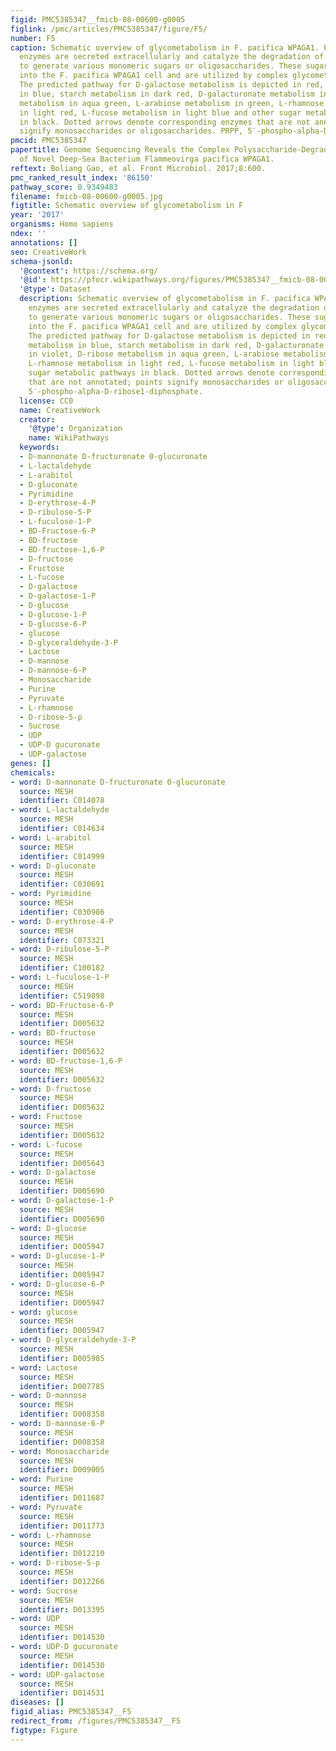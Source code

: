 ```yaml
---
figid: PMC5385347__fmicb-08-00600-g0005
figlink: /pmc/articles/PMC5385347/figure/F5/
number: F5
caption: Schematic overview of glycometabolism in F. pacifica WPAGA1. Polysaccharide-degrading
  enzymes are secreted extracellularly and catalyze the degradation of complex polysaccharides
  to generate various monomeric sugars or oligosaccharides. These sugars are transported
  into the F. pacifica WPAGA1 cell and are utilized by complex glycometabolic pathways.
  The predicted pathway for D-galactose metabolism is depicted in red, cellulose metabolism
  in blue, starch metabolism in dark red, D-galacturonate metabolism in violet, D-ribose
  metabolism in aqua green, L-arabiose metabolism in green, L-rhamnose metabolism
  in light red, L-fucose metabolism in light blue and other sugar metabolic pathways
  in black. Dotted arrows denote corresponding enzymes that are not annotated; points
  signify monosaccharides or oligosaccharides. PRPP, 5′-phospho-alpha-D-ribose1-diphosphate.
pmcid: PMC5385347
papertitle: Genome Sequencing Reveals the Complex Polysaccharide-Degrading Ability
  of Novel Deep-Sea Bacterium Flammeovirga pacifica WPAGA1.
reftext: Boliang Gao, et al. Front Microbiol. 2017;8:600.
pmc_ranked_result_index: '86150'
pathway_score: 0.9349483
filename: fmicb-08-00600-g0005.jpg
figtitle: Schematic overview of glycometabolism in F
year: '2017'
organisms: Homo sapiens
ndex: ''
annotations: []
seo: CreativeWork
schema-jsonld:
  '@context': https://schema.org/
  '@id': https://pfocr.wikipathways.org/figures/PMC5385347__fmicb-08-00600-g0005.html
  '@type': Dataset
  description: Schematic overview of glycometabolism in F. pacifica WPAGA1. Polysaccharide-degrading
    enzymes are secreted extracellularly and catalyze the degradation of complex polysaccharides
    to generate various monomeric sugars or oligosaccharides. These sugars are transported
    into the F. pacifica WPAGA1 cell and are utilized by complex glycometabolic pathways.
    The predicted pathway for D-galactose metabolism is depicted in red, cellulose
    metabolism in blue, starch metabolism in dark red, D-galacturonate metabolism
    in violet, D-ribose metabolism in aqua green, L-arabiose metabolism in green,
    L-rhamnose metabolism in light red, L-fucose metabolism in light blue and other
    sugar metabolic pathways in black. Dotted arrows denote corresponding enzymes
    that are not annotated; points signify monosaccharides or oligosaccharides. PRPP,
    5′-phospho-alpha-D-ribose1-diphosphate.
  license: CC0
  name: CreativeWork
  creator:
    '@type': Organization
    name: WikiPathways
  keywords:
  - D-mannonate D-fructuronate 0-glucuronate
  - L-lactaldehyde
  - L-arabitol
  - D-gluconate
  - Pyrimidine
  - D-erythrose-4-P
  - D-ribulose-5-P
  - L-fuculose-1-P
  - BD-Fructose-6-P
  - BD-fructose
  - BD-fructose-1,6-P
  - D-fructose
  - Fructose
  - L-fucose
  - D-galactose
  - D-galactose-1-P
  - D-glucose
  - D-glucose-1-P
  - D-glucose-6-P
  - glucose
  - D-glyceraldehyde-3-P
  - Lactose
  - D-mannose
  - D-mannose-6-P
  - Monosaccharide
  - Purine
  - Pyruvate
  - L-rhamnose
  - D-ribose-5-p
  - Sucrose
  - UDP
  - UDP-D gucuronate
  - UDP-galactose
genes: []
chemicals:
- word: D-mannonate D-fructuronate 0-glucuronate
  source: MESH
  identifier: C014078
- word: L-lactaldehyde
  source: MESH
  identifier: C014634
- word: L-arabitol
  source: MESH
  identifier: C014999
- word: D-gluconate
  source: MESH
  identifier: C030691
- word: Pyrimidine
  source: MESH
  identifier: C030986
- word: D-erythrose-4-P
  source: MESH
  identifier: C073321
- word: D-ribulose-5-P
  source: MESH
  identifier: C100182
- word: L-fuculose-1-P
  source: MESH
  identifier: C519898
- word: BD-Fructose-6-P
  source: MESH
  identifier: D005632
- word: BD-fructose
  source: MESH
  identifier: D005632
- word: BD-fructose-1,6-P
  source: MESH
  identifier: D005632
- word: D-fructose
  source: MESH
  identifier: D005632
- word: Fructose
  source: MESH
  identifier: D005632
- word: L-fucose
  source: MESH
  identifier: D005643
- word: D-galactose
  source: MESH
  identifier: D005690
- word: D-galactose-1-P
  source: MESH
  identifier: D005690
- word: D-glucose
  source: MESH
  identifier: D005947
- word: D-glucose-1-P
  source: MESH
  identifier: D005947
- word: D-glucose-6-P
  source: MESH
  identifier: D005947
- word: glucose
  source: MESH
  identifier: D005947
- word: D-glyceraldehyde-3-P
  source: MESH
  identifier: D005985
- word: Lactose
  source: MESH
  identifier: D007785
- word: D-mannose
  source: MESH
  identifier: D008358
- word: D-mannose-6-P
  source: MESH
  identifier: D008358
- word: Monosaccharide
  source: MESH
  identifier: D009005
- word: Purine
  source: MESH
  identifier: D011687
- word: Pyruvate
  source: MESH
  identifier: D011773
- word: L-rhamnose
  source: MESH
  identifier: D012210
- word: D-ribose-5-p
  source: MESH
  identifier: D012266
- word: Sucrose
  source: MESH
  identifier: D013395
- word: UDP
  source: MESH
  identifier: D014530
- word: UDP-D gucuronate
  source: MESH
  identifier: D014530
- word: UDP-galactose
  source: MESH
  identifier: D014531
diseases: []
figid_alias: PMC5385347__F5
redirect_from: /figures/PMC5385347__F5
figtype: Figure
---
```

